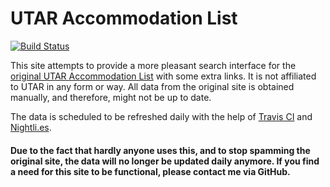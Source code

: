 # UTAR Accommodation List

[![Build Status](https://travis-ci.org/altbdoor/utar-accommodation-list.svg?branch=master)](https://travis-ci.org/altbdoor/utar-accommodation-list)

This site attempts to provide a more pleasant search interface for the [original UTAR Accommodation List](http://www.utar.edu.my/accomList.jsp) with some extra links. It is not affiliated to UTAR in any form or way. All data from the original site is obtained manually, and therefore, might not be up to date.

The data is scheduled to be refreshed daily with the help of [Travis CI](https://travis-ci.org/) and [Nightli.es](https://nightli.es/).

#### Due to the fact that hardly anyone uses this, and to stop spamming the original site, the data will no longer be updated daily anymore. If you find a need for this site to be functional, please contact me via GitHub. 
